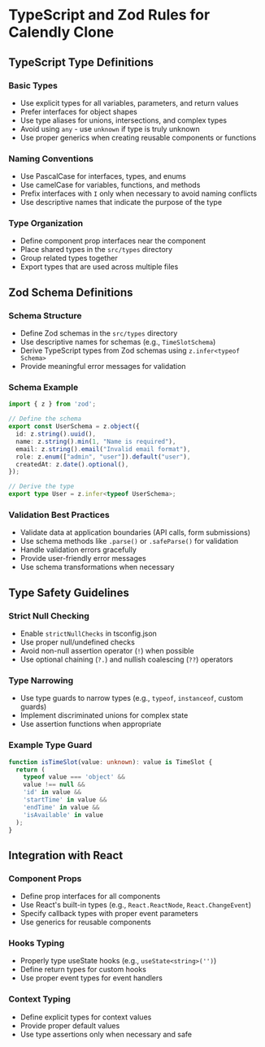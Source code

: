 # TypeScript and Zod Rules for Calendly Clone

## TypeScript Type Definitions

### Basic Types
- Use explicit types for all variables, parameters, and return values
- Prefer interfaces for object shapes
- Use type aliases for unions, intersections, and complex types
- Avoid using `any` - use `unknown` if type is truly unknown
- Use proper generics when creating reusable components or functions

### Naming Conventions
- Use PascalCase for interfaces, types, and enums
- Use camelCase for variables, functions, and methods
- Prefix interfaces with `I` only when necessary to avoid naming conflicts
- Use descriptive names that indicate the purpose of the type

### Type Organization
- Define component prop interfaces near the component
- Place shared types in the `src/types` directory
- Group related types together
- Export types that are used across multiple files

## Zod Schema Definitions

### Schema Structure
- Define Zod schemas in the `src/types` directory
- Use descriptive names for schemas (e.g., `TimeSlotSchema`)
- Derive TypeScript types from Zod schemas using `z.infer<typeof Schema>`
- Provide meaningful error messages for validation

### Schema Example
```typescript
import { z } from 'zod';

// Define the schema
export const UserSchema = z.object({
  id: z.string().uuid(),
  name: z.string().min(1, "Name is required"),
  email: z.string().email("Invalid email format"),
  role: z.enum(["admin", "user"]).default("user"),
  createdAt: z.date().optional(),
});

// Derive the type
export type User = z.infer<typeof UserSchema>;
```

### Validation Best Practices
- Validate data at application boundaries (API calls, form submissions)
- Use schema methods like `.parse()` or `.safeParse()` for validation
- Handle validation errors gracefully
- Provide user-friendly error messages
- Use schema transformations when necessary

## Type Safety Guidelines

### Strict Null Checking
- Enable `strictNullChecks` in tsconfig.json
- Use proper null/undefined checks
- Avoid non-null assertion operator (`!`) when possible
- Use optional chaining (`?.`) and nullish coalescing (`??`) operators

### Type Narrowing
- Use type guards to narrow types (e.g., `typeof`, `instanceof`, custom guards)
- Implement discriminated unions for complex state
- Use assertion functions when appropriate

### Example Type Guard
```typescript
function isTimeSlot(value: unknown): value is TimeSlot {
  return (
    typeof value === 'object' &&
    value !== null &&
    'id' in value &&
    'startTime' in value &&
    'endTime' in value &&
    'isAvailable' in value
  );
}
```

## Integration with React

### Component Props
- Define prop interfaces for all components
- Use React's built-in types (e.g., `React.ReactNode`, `React.ChangeEvent`)
- Specify callback types with proper event parameters
- Use generics for reusable components

### Hooks Typing
- Properly type useState hooks (e.g., `useState<string>('')`)
- Define return types for custom hooks
- Use proper event types for event handlers

### Context Typing
- Define explicit types for context values
- Provide proper default values
- Use type assertions only when necessary and safe 